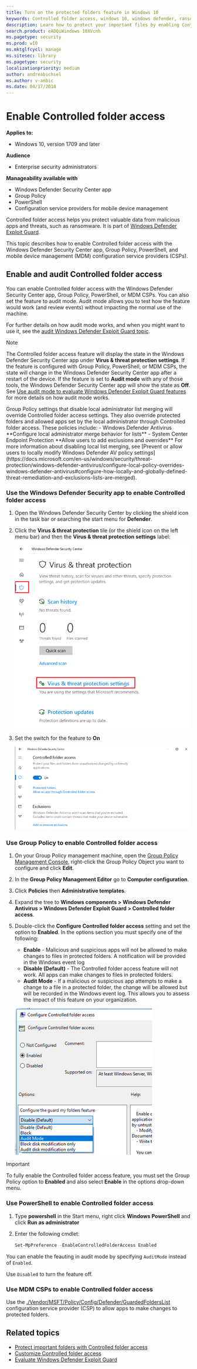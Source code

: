 ```yaml
---
title: Turn on the protected folders feature in Windows 10
keywords: Controlled folder access, windows 10, windows defender, ransomware, protect, files, folders, enable, turn on, use
description: Learn how to protect your important files by enabling Controlled folder access
search.product: eADQiWindows 10XVcnh
ms.pagetype: security
ms.prod: w10
ms.mktglfcycl: manage
ms.sitesec: library
ms.pagetype: security
localizationpriority: medium
author: andreabichsel
ms.author: v-anbic
ms.date: 04/17/2018
---
```




# Enable Controlled folder access


**Applies to:**

- Windows 10, version 1709 and later



**Audience**

- Enterprise security administrators


**Manageability available with**

- Windows Defender Security Center app
- Group Policy
- PowerShell
- Configuration service providers for mobile device management


Controlled folder access helps you protect valuable data from malicious apps and threats, such as ransomware. It is part of [Windows Defender Exploit Guard](windows-defender-exploit-guard.md).

This topic describes how to enable Controlled folder access with the Windows Defender Security Center app, Group Policy, PowerShell, and mobile device management (MDM) configuration service providers (CSPs). 


## Enable and audit Controlled folder access

You can enable Controlled folder access with the Windows Defender Security Center app, Group Policy, PowerShell, or MDM CSPs. You can also set the feature to audit mode. Audit mode allows you to test how the feature would work (and review events) without impacting the normal use of the machine.

For further details on how audit mode works, and when you might want to use it, see the [audit Windows Defender Exploit Guard topic](audit-windows-defender-exploit-guard.md).

>[!NOTE]
>The Controlled folder access feature will display the state in the Windows Defender Security Center app under **Virus & threat protection settings**.
>If the feature is configured with Group Policy, PowerShell, or MDM CSPs, the state will change in the Windows Defender Security Center app after a restart of the device.
>If the feature is set to **Audit mode** with any of those tools, the Windows Defender Security Center app will show the state as **Off**.
>See [Use audit mode to evaluate Windows Defender Exploit Guard features](audit-windows-defender-exploit-guard.md) for more details on how audit mode works.
><p>
>Group Policy settings that disable local administrator list merging will override Controlled folder access settings. They also override protected folders and allowed apps set by the local administrator through Controlled folder access. These policies include:
>- Windows Defender Antivirus **Configure local administrator merge behavior for lists**
>- System Center Endpoint Protection **Allow users to add exclusions and overrides**
>For more information about disabling local list merging, see [Prevent or allow users to locally modify Windows Defender AV policy settings](https://docs.microsoft.com/en-us/windows/security/threat-protection/windows-defender-antivirus/configure-local-policy-overrides-windows-defender-antivirus#configure-how-locally-and-globally-defined-threat-remediation-and-exclusions-lists-are-merged).

### Use the Windows Defender Security app to enable Controlled folder access

1. Open the Windows Defender Security Center by clicking the shield icon in the task bar or searching the start menu for **Defender**.

2. Click the **Virus & threat protection** tile (or the shield icon on the left menu bar) and then the **Virus & threat protection settings** label:

    ![Screenshot of the Virus & threat protection settings label in the Windows Defender Security Center](../windows-defender-antivirus/images/defender/wdav-protection-settings-wdsc.png)
    
3.	Set the switch for the feature to **On**

    ![Screenshot of the CFA feature switched to On](images/cfa-on.png)

### Use Group Policy to enable Controlled folder access

1.  On your Group Policy management machine, open the [Group Policy Management Console](https://technet.microsoft.com/library/cc731212.aspx), right-click the Group Policy Object you want to configure and click **Edit**.

3.  In the **Group Policy Management Editor** go to **Computer configuration**.

4.  Click **Policies** then **Administrative templates**.

5.  Expand the tree to **Windows components > Windows Defender Antivirus > Windows Defender Exploit Guard > Controlled folder access**.

6. Double-click the **Configure Controlled folder access** setting and set the option to **Enabled**. In the options section you must specify one of the following:
    - **Enable** - Malicious and suspicious apps will not be allowed to make changes to files in protected folders. A notification will be provided in the Windows event log
    - **Disable (Default)** - The Controlled folder access feature will not work. All apps can make changes to files in protected folders.
    - **Audit Mode** - If a malicious or suspicious app attempts to make a change to a file in a protected folder, the change will be allowed but will be recorded in the Windows event log. This allows you to assess the impact of this feature on your organization.

    ![Screenshot of group policy option with Enabled and then Enable selected in the drop down](images/cfa-gp-enable.png)

>[!IMPORTANT]
>To fully enable the Controlled folder access feature, you must set the Group Policy option to **Enabled** and also select **Enable** in the options drop-down menu.

### Use PowerShell to enable Controlled folder access

1. Type **powershell** in the Start menu, right click **Windows PowerShell** and click **Run as administrator**
2. Enter the following cmdlet:

    ```PowerShell
    Set-MpPreference -EnableControlledFolderAccess Enabled
    ```

You can enable the feauting in audit mode by specifying `AuditMode` instead of `Enabled`.

Use `Disabled` to turn the feature off.

### Use MDM CSPs to enable Controlled folder access

Use the [./Vendor/MSFT/Policy/Config/Defender/GuardedFoldersList](https://docs.microsoft.com/en-us/windows/client-management/mdm/policy-csp-defender#defender-guardedfolderslist) configuration service provider (CSP) to allow apps to make changes to protected folders. 


## Related topics

- [Protect important folders with Controlled folder access](controlled-folders-exploit-guard.md)
- [Customize Controlled folder access](customize-controlled-folders-exploit-guard.md) 
- [Evaluate Windows Defender Exploit Guard](evaluate-windows-defender-exploit-guard.md)
